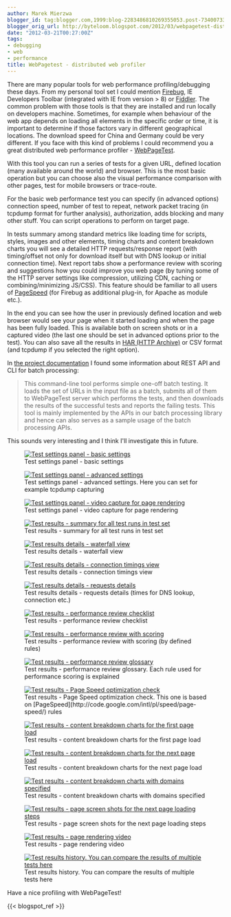 ```yaml
---
author: Marek Mierzwa
blogger_id: tag:blogger.com,1999:blog-2283486810269355053.post-7340073300836604285
blogger_orig_url: http://byteloom.blogspot.com/2012/03/webpagetest-distributed-web-profiler.html
date: "2012-03-21T00:27:00Z"
tags:
- debugging
- web
- performance
title: WebPagetest - distributed web profiler
---
```


There are many popular tools for web performance profiling/debugging these days. From my personal tool set I could mention [Firebug](http://getfirebug.com/), IE Developers Toolbar (integrated with IE from version > 8) or [Fiddler](http://www.fiddler2.com/fiddler2/). The common problem with those tools is that they are installed and run locally on developers machine. Sometimes, for example when behaviour of the web app depends on loading all elements in the specific order or time, it is important to determine if those factors vary in different geographical locations. The download speed for China and Germany could be very different. If you face with this kind of problems I could recommend you a great distributed web performance profiler - [WebPageTest](http://www.webpagetest.org/).  
<!--more-->

With this tool you can run a series of tests for a given URL, defined location (many available around the world) and browser. This is the most basic operation but you can choose also the visual performance comparison with other pages, test for mobile browsers or trace-route.  

For the basic web performance test you can specify (in advanced options) connection speed, number of test to repeat, network packet tracing (in tcpdump format for further analysis), authorization, adds blocking and many other stuff. You can script operations to perform on target page.  

In tests summary among standard metrics like loading time for scripts, styles, images and other elements, timing charts and content breakdown charts you will see a detailed HTTP requests/response report (with timing/offset not only for download itself but with DNS lookup or initial connection time). Next report tabs show a performance review with scoring and suggestions how you could improve you web page (by tuning some of the HTTP server settings like compression, utilizing CDN, caching or combining/minimizing JS/CSS). This feature should be familiar to all users of [PageSpeed](http://code.google.com/intl/pl/speed/page-speed/) (for Firebug as additional plug-in, for Apache as module etc.).  

In the end you can see how the user in previously defined location and web browser would see your page when it started loading and when the page has been fully loaded. This is available both on screen shots or in a captured video (the last one should be set in advanced options prior to the test). You can also save all the results in [HAR (HTTP Archive)](http://www.softwareishard.com/blog/har-12-spec/) or CSV format (and tcpdump if you selected the right option).  

In [the project documentation](https://sites.google.com/a/webpagetest.org/docs/advanced-features) I found some information about REST API and CLI for batch processing:  

> This command-line tool performs simple one-off batch testing. It loads the set of URLs in the input file as a batch, submits all of them to WebPageTest server which performs the tests, and then downloads the results of the successful tests and reports the failing tests. This tool is mainly implemented by the APIs in our batch processing library and hence can also serves as a sample usage of the batch processing APIs.

This sounds very interesting and I think I'll investigate this in future.  

<figure class="half center">
  <a href="/images/2012/03/main_advanced_1.png" class="image-popup">
	 <img src="/images/2012/03/main_advanced_1.png" alt="Test settings panel - basic settings">
   </a>
	<figcaption>Test settings panel - basic settings</figcaption>
</figure>

<figure class="half center">
  <a href="/images/2012/03/main_advanced_2.png" class="image-popup">
	 <img src="/images/2012/03/main_advanced_2.png" alt="Test settings panel - advanced settings">
   </a>
	<figcaption>Test settings panel - advanced settings. Here you can set for example tcpdump capturing</figcaption>
</figure>

<figure class="half center">
  <a href="/images/2012/03/main_advanced_3.png" class="image-popup">
	 <img src="/images/2012/03/main_advanced_3.png" alt="Test settings panel - video capture for page rendering">
   </a>
	<figcaption>Test settings panel - video capture for page rendering</figcaption>
</figure>

<figure class="half center">
  <a href="/images/2012/03/result_overview.png" class="image-popup">
	 <img src="/images/2012/03/result_overview.png" alt="Test results - summary for all test runs in test set">
   </a>
	<figcaption>Test results - summary for all test runs in test set</figcaption>
</figure>

<figure class="half center">
  <a href="/images/2012/03/result_details_1.png" class="image-popup">
	 <img src="/images/2012/03/result_details_1.png" alt="Test results details - waterfall view">
   </a>
	<figcaption>Test results details - waterfall view</figcaption>
</figure>

<figure class="half center">
  <a href="/images/2012/03/result_details_2.png" class="image-popup">
	 <img src="/images/2012/03/result_details_2.png" alt="Test results details - connection timings view">
   </a>
	<figcaption>Test results details - connection timings view</figcaption>
</figure>

<figure class="half center">
  <a href="/images/2012/03/result_details_3.png" class="image-popup">
	 <img src="/images/2012/03/result_details_3.png" alt="Test results details - requests details">
   </a>
	<figcaption>Test results details - requests details (times for DNS lookup, connection etc.)</figcaption>
</figure>

<figure class="half center">
  <a href="/images/2012/03/result_performance_review_1.png" class="image-popup">
	 <img src="/images/2012/03/result_performance_review_1.png" alt="Test results - performance review checklist">
   </a>
	<figcaption>Test results - performance review checklist</figcaption>
</figure>

<figure class="half center">
  <a href="/images/2012/03/result_performance_review_2.png" class="image-popup">
	 <img src="/images/2012/03/result_performance_review_2.png" alt="Test results - performance review with scoring">
   </a>
	<figcaption>Test results - performance review with scoring (by defined rules)</figcaption>
</figure>

<figure class="half center">
  <a href="/images/2012/03/result_performance_review_3.png" class="image-popup">
	 <img src="/images/2012/03/result_performance_review_3.png" alt="Test results - performance review glossary">
   </a>
	<figcaption>Test results - performance review glossary. Each rule used for performance scoring is explained</figcaption>
</figure>

<figure class="half center">
  <a href="/images/2012/03/result_pagespeed.png" class="image-popup">
	 <img src="/images/2012/03/result_pagespeed.png" alt="Test results - Page Speed optimization check">
   </a>
	<figcaption>Test results - Page Speed optimization check. This one is based on [PageSpeed](http://code.google.com/intl/pl/speed/page-speed/) rules</figcaption>
</figure>

<figure class="half center">
  <a href="/images/2012/03/result_content_breakdown_1.png" class="image-popup">
	 <img src="/images/2012/03/result_content_breakdown_1.png" alt="Test results - content breakdown charts for the first page load">
   </a>
	<figcaption>Test results - content breakdown charts for the first page load</figcaption>
</figure>

<figure class="half center">
  <a href="/images/2012/03/result_content_breakdown_2.png" class="image-popup">
	 <img src="/images/2012/03/result_content_breakdown_2.png" alt="Test results - content breakdown charts for the next page load">
   </a>
	<figcaption>Test results - content breakdown charts for the next page load</figcaption>
</figure>

<figure class="half center">
  <a href="/images/2012/03/result_content_breakdown_by_domain.png" class="image-popup">
	 <img src="/images/2012/03/result_content_breakdown_by_domain.png" alt="Test results - content breakdown charts with domains specified">
   </a>
	<figcaption>Test results - content breakdown charts with domains specified</figcaption>
</figure>

<figure class="half center">
  <a href="/images/2012/03/result_screenshots.png" class="image-popup">
	 <img src="/images/2012/03/result_screenshots.png" alt="Test results - page screen shots for the next page loading steps">
   </a>
	<figcaption>Test results - page screen shots for the next page loading steps</figcaption>
</figure>

<figure class="half center">
  <a href="/images/2012/03/result_grabvideo.png" class="image-popup">
	 <img src="/images/2012/03/result_grabvideo.png" alt="Test results - page rendering video">
   </a>
	<figcaption>Test results - page rendering video</figcaption>
</figure>

<figure class="half center">
  <a href="/images/2012/03/test_history.png" class="image-popup">
	 <img src="/images/2012/03/test_history.png" alt="Test results history. You can compare the results of multiple tests here">
   </a>
	<figcaption>Test results history. You can compare the results of multiple tests here</figcaption>
</figure>

Have a nice profiling with WebPageTest!

{{< blogspot_ref >}}